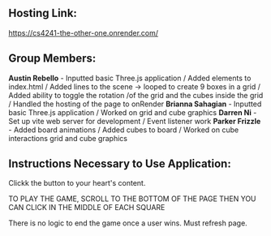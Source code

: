 ## Hosting Link:
https://cs4241-the-other-one.onrender.com/


## Group Members:
**Austin Rebello** - Inputted basic Three.js application / Added elements to index.html / Added lines to the scene -> looped to create 9 boxes in a grid / Added ability to toggle the rotation /of the grid and the cubes inside the grid / Handled the hosting of the page to onRender
**Brianna Sahagian** - Inputted basic Three.js application / Worked on grid and cube graphics
**Darren Ni** - Set up vite web server for development / Event listener work
**Parker Frizzle** - Added board animations / Added cubes to board / Worked on cube interactions
grid and cube graphics
## Instructions Necessary to Use Application:
Clickk the button to your heart's content.

TO PLAY THE GAME, SCROLL TO THE BOTTOM OF THE PAGE THEN YOU CAN CLICK IN THE MIDDLE OF EACH SQUARE

There is no logic to end the game once a user wins. Must refresh page.
